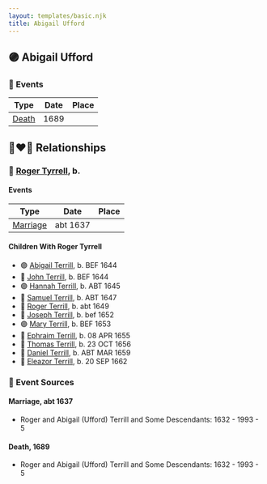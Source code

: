 ```yaml
---
layout: templates/basic.njk
title: Abigail Ufford
---
```

## 🟣 Abigail Ufford

### 📆 Events

Type | Date | Place
------ | ------ | ------
[Death](#event-8b7184b8-f070-4926-8456-119506b6be3a) | 1689 |

## 👩‍❤️‍👨 Relationships

### 🔵 [Roger Tyrrell](/people/2/2108514), b.

#### Events

Type | Date | Place
------ | ------ | ------
[Marriage](#event-4385f7df-98dc-4f1b-bc1e-e74ac83495a8) | abt 1637 |
#### Children With Roger Tyrrell
* 🟣 [Abigail Terrill](/people/7/79921415), b. BEF 1644
* 🔵 [John Terrill](/people/6/65221157), b. BEF 1644
* 🟣 [Hannah Terrill](/people/2/26085688), b. ABT 1645
* 🔵 [Samuel Terrill](/people/7/71467792), b. ABT 1647
* 🔵 [Roger Terrill](/people/7/7328352), b. abt 1649
* 🔵 [Joseph Terrill](/people/8/82812656), b. bef 1652
* 🟣 [Mary Terrill](/people/8/80725133), b. BEF 1653
* 🔵 [Ephraim Terrill](/people/6/62982137), b. 08 APR 1655
* 🔵 [Thomas Terrill](/people/4/40420484), b. 23 OCT 1656
* 🔵 [Daniel Terrill](/people/6/65082812), b. ABT MAR 1659
* 🔵 [Eleazor Terrill](/people/3/35437954), b. 20 SEP 1662
### 📰 Event Sources

#### <a id="event-4385f7df-98dc-4f1b-bc1e-e74ac83495a8"></a> Marriage, abt 1637
* Roger and Abigail (Ufford) Terrill and Some Descendants: 1632 - 1993  - 5
#### <a id="event-8b7184b8-f070-4926-8456-119506b6be3a"></a> Death, 1689
* Roger and Abigail (Ufford) Terrill and Some Descendants: 1632 - 1993  - 5
